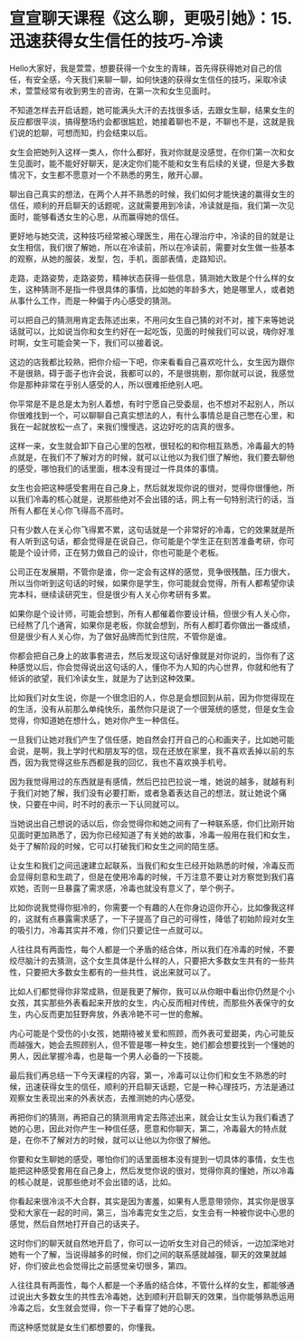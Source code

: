 # 宣宣聊天课程《这么聊，更吸引她》：15.迅速获得女生信任的技巧-冷读

Hello大家好，我是萱萱，想要获得一个女生的青睐，首先得获得她对自己的信任，有安全感，今天我们来聊一聊，如何快速的获得女生信任的技巧，采取冷读术，萱萱经常有收到男生的咨询，在第一次和女生见面时。

不知道怎样去开启话题，她可能满头大汗的去找很多话，去跟女生聊，结果女生的反应都很平淡，搞得整场约会都很尴尬，她接着聊也不是，不聊也不是，这就是我们说的尬聊，可想而知，约会结束以后。

女生会把她列入这样一类人，你什么都好，我对你就是没感觉，在你们第一次和女生见面时，能不能好好聊天，是决定你们能不能和女生有后续的关键，但是大多数情况下，女生都不愿意对一个不熟悉的男生，敞开心扉。

聊出自己真实的想法，在两个人并不熟悉的时候，我们如何才能快速的赢得女生的信任，顺利的开启聊天的话题呢，这就需要用到冷读，冷读就是指，我们第一次见面时，能够看透女生的心思，从而赢得她的信任。

更好地与她交流，这种技巧经常被心理医生，用在心理治疗中，冷读的目的就是让女生相信，我们很了解她，所以在冷读前，所以在冷读前，需要对女生做一些基本的观察，从她的服装，发型，包，手机，面部表情，走路知识。

走路，走路姿势，走路姿势，精神状态获得一些信息，猜测她大致是个什么样的女生，这种猜测不是指一件很具体的事情，比如她的年龄多大，她是哪里人，或者她从事什么工作，而是一种偏于内心感受的猜测。

可以把自己的猜测用肯定去陈述出来，不用问女生自己猜的对不对，接下来等她说话就可以，比如说当你和女生约好在一起吃饭，见面的时候我们可以说，嗨你好准时啊，女生可能会笑一下，我们可以接着说。

这边的店我都比较熟，把你介绍一下吧，你来看看自己喜欢吃什么，女生因为跟你不是很熟，碍于面子也许会说，我都可以的，不是很挑剔，那你就可以说，我感觉你是那种非常在乎别人感受的人，所以很难拒绝别人吧。

你平常是不是总是太为别人着想，有时宁愿自己受委屈，也不想对不起别人，所以你很难找到一个，可以聊聊自己真实想法的人，有什么事情总是自己憋在心里，和我在一起就放松一点了，来我们慢慢选，这边好吃的店真的很多。

这样一来，女生就会卸下自己心里的包袱，很轻松的和你相互熟悉，冷毒最大的特点就是，在我们不了解对方的时候，就可以让他以为我们很了解他，我们要去聊他的感受，哪怕我们的话里面，根本没有提过一件具体的事情。

女生也会把这种感受套用在自己身上，然后就发现你说的很对，觉得你很懂他，所以我们冷毒的核心就是，说那些绝对不会出错的话，网上有一句特别流行的话，当所有人都在关心你飞得高不高时。

只有少数人在关心你飞得累不累，这句话就是一个非常好的冷毒，它的效果就是所有人听到这句话，都会觉得是在说自己，你可能是个学生正在刻苦准备考研，你可能是个设计师，正在努力做自己的设计，你也可能是个老板。

公司正在发展期，不管你是谁，你一定会有这样的感觉，竞争很残酷，压力很大，所以当你听到这句话的时候，如果你是学生，你可能就会觉得，所有人都希望你读完本科，继续读研究生，但是很少有人关心你考研有多累。

如果你是个设计师，可能会想到，所有人都催着你要设计稿，但很少有人关心你，已经熬了几个通宵，如果你是老板，你就会想到，所有人都盯着你做出一番成绩，但是很少有人关心你，为了做好品牌而忙到住院，不管你是谁。

你都会把自己身上的故事套进去，然后发现这句话好像就是对你说的，当你有了这种感觉以后，你会觉得说出这句话的人，懂你不为人知的内心世界，你就和他有了倾诉的欲望，我们冷读女生，就是为了达到这种效果。

比如我们对女生说，你是一个很念旧的人，你总是会想回到从前，因为你觉得现在的生活，没有从前那么单纯快乐，虽然你只是说了一个很笼统的感觉，但是女生会觉得，你知道她在想什么，她对你产生一种信任。

一旦我们让她对我们产生了信任感，她自然会打开自己的心和画夹子，比如她可能会说，是啊，我上学时代和朋友写的信，现在还放在家里，我不喜欢丢掉以前的东西，因为我觉得这些东西都是我的回忆，我也不喜欢换手机号。

因为我觉得用过的东西就是有感情，然后巴拉巴拉说一堆，她说的越多，就越有利于我们对她了解，我们没有必要打断，或者急着表达自己的想法，就让她说个痛快，只要在中间，时不时的表示一下认同就可以。

当她说出自己想说的话以后，你会觉得你和她之间有了一种联系感，你们比刚开始见面时更加熟悉了，因为你已经知道了有关她的故事，冷毒一般用在我们和女生，处于了解阶段的时候，它可以打破我们和女生之间的陌生感。

让女生和我们之间迅速建立起联系，当我们和女生已经开始熟悉的时候，冷毒反而会显得刻意和生疏了，但是在使用冷毒的时候，千万注意不要让对方察觉到我们喜欢她，否则一旦暴露了需求感，冷毒也就没有意义了，举个例子。

比如你说我觉得你挺冷的，你需要一个有趣的人在你身边逗你开心，比如像我这样的，这就有点暴露需求感了，一下子提高了自己的可得性，降低了初始阶段对女生的吸引力，冷毒其实并不难，你们只要记住一点就可以。

人往往具有两面性，每个人都是一个矛盾的结合体，所以我们在冷毒的时候，不要绞尽脑汁的去猜测，这个女生具体是什么样的人，只要把大多数女生共有的一些共性，只要把大多数女生都有的一些共性，说出来就可以了。

比如人们都觉得你非常成熟，但是我更了解你，我可以从你眼中看出你仍然是个小女孩，其实那些外表看起来开放的女生，内心反而相对传统，而那些外表保守的女生，内心反而更加狂野奔放，外表冷艳不可一世的愈解。

内心可能是个受伤的小女孩，她期待被关爱和照顾，而外表可爱甜美，内心可能反而越强大，她会去照顾别人，但不管是哪一种女生，她们都会想要找到一个懂她的男人，因此掌握冷毒，也是每一个男人必备的一下技能。

最后我们再总结一下今天课程的内容，第一，冷毒可以让你们和女生不熟悉的时候，迅速获得女生的信任，顺利的开启聊天话题，它是一种心理技巧，方法是通过观察女生表现出来的外表状态，去推测她的内心感受。

再把你们的猜测，再把自己的猜测用肯定去陈述出来，就会让女生认为我们看透了她的心思，因此对你产生一种信任感，愿意和你聊天，第二，冷毒最大的特点就是，在你不了解对方的时候，就可以让他以为你很了解他。

你要和女生聊她的感受，哪怕你们的话里面根本没有提到一切具体的事情，女生也能把这种感受套用在自己身上，然后发觉你说的很对，觉得你真的懂她，所以冷毒的核心就是，说那些绝对不会出错的话，比如。

你看起来很冷淡不大合群，其实是因为害羞，如果有人愿意带领你，其实你是很享受和大家在一起的时间，第三，当冷毒完女生之后，女生会有一种被你说中心思的感觉，然后自然地打开自己的话夹子。

这时你们的聊天就自然地开启了，你可以一边听女生对自己的倾诉，一边加深地对她有一个了解，当说得越多的时候，你们之间的联系感就越强，聊天的效果就越好，你们彼此也会觉得比之前感觉亲切很多，第四。

人往往具有两面性，每个人都是一个矛盾的结合体，不管什么样的女生，都能够通过说出大多数女生的共性去冷毒她，达到顺利开启聊天的效果，当你能够熟悉运用冷毒之后，女生就会觉得，你一下子看穿了她的心思。

而这种感觉就是女生们都想要的，你懂我。